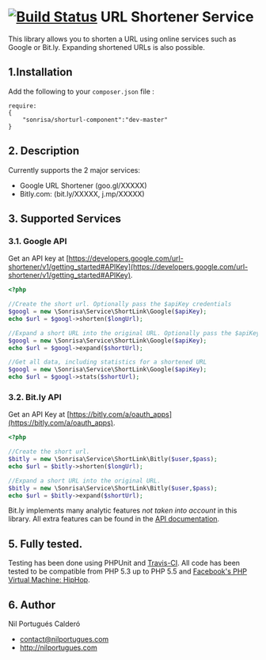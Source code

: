 # [![Build Status](https://travis-ci.org/sonrisa/shorturl-service.png?branch=master)](https://travis-ci.org/sonrisa/shorturl-service) URL Shortener Service

This library allows you to shorten a URL using online services such as Google or Bit.ly. Expanding shortened URLs is also possible.

## 1.Installation
Add the following to your `composer.json` file :

```
require:
{
    "sonrisa/shorturl-component":"dev-master"
}
```

## 2. Description
Currently supports the 2 major services:

- Google URL Shortener (goo.gl/XXXXX)
- Bitly.com: (bit.ly/XXXXX, j.mp/XXXXX)


## 3. Supported Services

### 3.1. Google API
Get an API key at [https://developers.google.com/url-shortener/v1/getting_started#APIKey](https://developers.google.com/url-shortener/v1/getting_started#APIKey).

```php
<?php

//Create the short url. Optionally pass the $apiKey credentials
$googl = new \Sonrisa\Service\ShortLink\Google($apiKey);
echo $url = $googl->shorten($longUrl);

//Expand a short URL into the original URL. Optionally pass the $apiKey credentials
$googl = new \Sonrisa\Service\ShortLink\Google($apiKey);
echo $url = $googl->expand($shortUrl);

//Get all data, including statistics for a shortened URL
$googl = new \Sonrisa\Service\ShortLink\Google($apiKey);
echo $url = $googl->stats($shortUrl);
```

### 3.2. Bit.ly API
Get an API Key at [https://bitly.com/a/oauth_apps](https://bitly.com/a/oauth_apps).

```php
<?php

//Create the short url.
$bitly = new \Sonrisa\Service\ShortLink\Bitly($user,$pass);
echo $url = $bitly->shorten($longUrl);

//Expand a short URL into the original URL.
$bitly = new \Sonrisa\Service\ShortLink\Bitly($user,$pass);
echo $url = $bitly->expand($shortUrl);

```

Bit.ly implements many analytic features *not taken into account* in this library. All extra features can be found in the [API documentation](http://dev.bitly.com/api.html).


## 5. Fully tested.
Testing has been done using PHPUnit and [Travis-CI](https://travis-ci.org). All code has been tested to be compatible from PHP 5.3 up to PHP 5.5 and [Facebook's PHP Virtual Machine: HipHop](http://hiphop-php.com).


## 6. Author
Nil Portugués Calderó
 - <contact@nilportugues.com>
 - http://nilportugues.com
